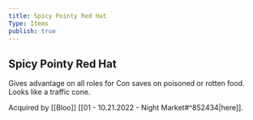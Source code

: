 ```yaml
---
title: Spicy Pointy Red Hat
Type: Items
publish: true
---
```


## Spicy Pointy Red Hat

Gives advantage on all roles for Con saves on poisoned or rotten food. Looks like a traffic cone.

Acquired by [[Bloo]] [[01 - 10.21.2022 - Night Market#^852434|here]].

